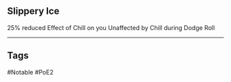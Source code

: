 ## Slippery Ice
25% reduced Effect of Chill on you
Unaffected by Chill during Dodge Roll

---
## Tags
#Notable
#PoE2
